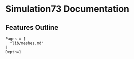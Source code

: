 # Simulation73 Documentation

## Features Outline
```@contents
Pages = [
  "lib/meshes.md"
]
Depth=1
```
